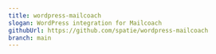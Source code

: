 ```yaml
---
title: wordpress-mailcoach
slogan: WordPress integration for Mailcoach
githubUrl: https://github.com/spatie/wordpress-mailcoach
branch: main
---
```

